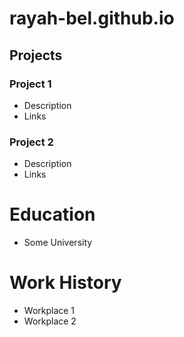 # rayah-bel.github.io


## Projects
### Project 1
- Description
- Links

### Project 2
- Description
- Links

# Education
- Some University

# Work History
- Workplace 1
- Workplace 2


